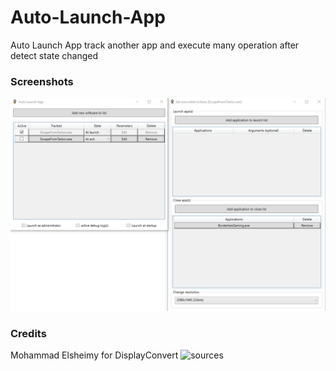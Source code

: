 # Auto-Launch-App
Auto Launch App track another app and execute many operation after detect state changed

### Screenshots

![Screenshot](Screenshot.png)

### Credits

Mohammad Elsheimy for DisplayConvert ![sources](https://www.codeproject.com/Articles/36664/Changing-Display-Settings-Programmatically)
